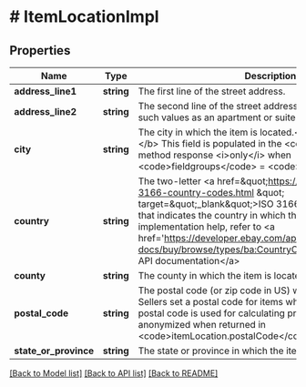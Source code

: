 # # ItemLocationImpl

## Properties

Name | Type | Description | Notes
------------ | ------------- | ------------- | -------------
**address_line1** | **string** | The first line of the street address. | [optional]
**address_line2** | **string** | The second line of the street address. This field may contain such values as an apartment or suite number. | [optional]
**city** | **string** | The city in which the item is located.&lt;br&gt;&lt;br&gt;&lt;b&gt;Restriction:&lt;/b&gt; This field is populated in the &lt;code&gt;search&lt;/code&gt; method response &lt;i&gt;only&lt;/i&gt; when &lt;code&gt;fieldgroups&lt;/code&gt; &#x3D; &lt;code&gt;EXTENDED&lt;/code&gt;. | [optional]
**country** | **string** | The two-letter &lt;a href&#x3D;\&quot;https://www.iso.org/iso-3166-country-codes.html \&quot; target&#x3D;\&quot;_blank\&quot;&gt;ISO 3166&lt;/a&gt; standard code that indicates the country in which the item is located. For implementation help, refer to &lt;a href&#x3D;&#39;https://developer.ebay.com/api-docs/buy/browse/types/ba:CountryCodeEnum&#39;&gt;eBay API documentation&lt;/a&gt; | [optional]
**county** | **string** | The county in which the item is located. | [optional]
**postal_code** | **string** | The postal code (or zip code in US) where the item is located. Sellers set a postal code for items when they are listed. The postal code is used for calculating proximity searches. It is anonymized when returned in &lt;code&gt;itemLocation.postalCode&lt;/code&gt; via the API. | [optional]
**state_or_province** | **string** | The state or province in which the item is located. | [optional]

[[Back to Model list]](../../README.md#models) [[Back to API list]](../../README.md#endpoints) [[Back to README]](../../README.md)
